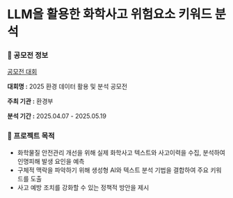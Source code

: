 # LLM을 활용한 화학사고 위험요소 키워드 분석

### 📌 공모전 정보
[공모전 대회](https://konetic.or.kr/ecothon/main.do)

**대회명 :** 2025 환경 데이터 활용 및 분석 공모전

**주최 기관 :** 환경부

**분석 기간 :** 2025.04.07 - 2025.05.19

### 📌 프로젝트 목적
- 화학물질 안전관리 개선을 위해 실제 화학사고 텍스트와 사고이력을 수집, 분석하여 인명피해 발생 요인을 예측 
- 구체적 맥락을 파악하기 위해 생성형 AI와 텍스트 분석 기법을 결합하여 주요 키워드를 도출 
- 사고 예방 조치를 강화할 수 있는 정책적 방안을 제시



